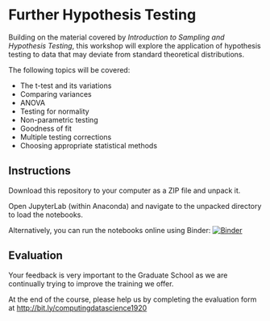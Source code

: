 # Further Hypothesis Testing

Building on the material covered by *Introduction to Sampling and Hypothesis Testing*, this workshop will explore the application of hypothesis testing to data that may deviate from standard theoretical distributions.

The following topics will be covered:

- The t-test and its variations
- Comparing variances
- ANOVA
- Testing for normality
- Non-parametric testing
- Goodness of fit
- Multiple testing corrections
- Choosing appropriate statistical methods


## Instructions
Download this repository to your computer as a ZIP file and unpack it.

Open JupyterLab (within Anaconda) and navigate to the unpacked directory to load the notebooks.


Alternatively, you can run the notebooks online using Binder: [![Binder](https://mybinder.org/badge_logo.svg)](https://mybinder.org/v2/gh/johnpinney/further_hypothesis_testing/master?urlpath=lab)


## Evaluation

Your feedback is very important to the Graduate School as we are continually trying to improve the training we offer.

At the end of the course, please help us by completing the evaluation form at
http://bit.ly/computingdatascience1920
